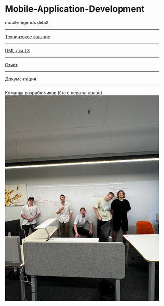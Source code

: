 # Mobile-Application-Development
mobile legends dota2

---
[Техническое задание](https://docs.google.com/document/d/19EbI7onniHpw-NijgQJvr-GfJcA08sypUZD5BsKHaIA)

---

[UML для ТЗ](https://drive.google.com/file/d/1kRv67lUsDyv0qh-GUjR1P0fGFw56xTM7/view?usp=sharing) 

---

[Отчет](https://docs.google.com/document/d/1Xqb-bXPv_Bg9IcyUBLPAhYoPMHt1TpCsZHgea9wEncQ)

---

[Документация](https://github.com/FooolyHARD/Mobile-Application-Development/blob/main/back/README.md#%D0%B4%D0%BE%D0%BA%D1%83%D0%BC%D0%B5%D0%BD%D1%82%D0%B0%D1%86%D0%B8%D1%8F-api-core-api)

---

Команда разработчиков (бтс с лева на право)
![boys](./etc/bebras.png)
